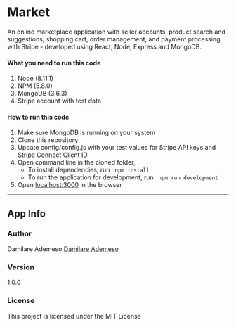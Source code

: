 # Market

An online marketplace application with seller accounts, product search and suggestions, shopping cart, order management, and payment processing with Stripe - developed using React, Node, Express and MongoDB. 


#### What you need to run this code
1. Node (8.11.1)
2. NPM (5.8.0)
3. MongoDB (3.6.3)
4. Stripe account with test data

####  How to run this code
1. Make sure MongoDB is running on your system 
2. Clone this repository
3. Update config/config.js with your test values for Stripe API keys and Stripe Connect Client ID 
4. Open command line in the cloned folder,
   - To install dependencies, run ```  npm install  ```
   - To run the application for development, run ```  npm run development  ```
5. Open [localhost:3000](http://localhost:3000/) in the browser
---- 

## App Info

### Author

Damilare Ademeso
[Damilare Ademeso](http://www.github.com/ApostleDresong)

### Version

1.0.0

### License

This project is licensed under the MIT License